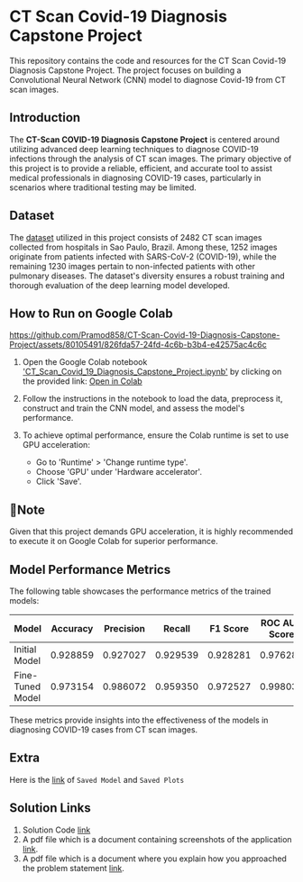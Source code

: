 # CT Scan Covid-19 Diagnosis Capstone Project

This repository contains the code and resources for the CT Scan Covid-19 Diagnosis Capstone Project. The project focuses on building a Convolutional Neural Network (CNN) model to diagnose Covid-19 from CT scan images.

## Introduction

The **CT-Scan COVID-19 Diagnosis Capstone Project** is centered around utilizing advanced deep learning techniques to diagnose COVID-19 infections through the analysis of CT scan images. The primary objective of this project is to provide a reliable, efficient, and accurate tool to assist medical professionals in diagnosing COVID-19 cases, particularly in scenarios where traditional testing may be limited.

## Dataset

The [dataset](Data) utilized in this project consists of 2482 CT scan images collected from hospitals in Sao Paulo, Brazil. Among these, 1252 images originate from patients infected with SARS-CoV-2 (COVID-19), while the remaining 1230 images pertain to non-infected patients with other pulmonary diseases. The dataset's diversity ensures a robust training and thorough evaluation of the deep learning model developed.

## How to Run on Google Colab

https://github.com/Pramod858/CT-Scan-Covid-19-Diagnosis-Capstone-Project/assets/80105491/826fda57-24fd-4c6b-b3b4-e42575ac4c6c

1. Open the Google Colab notebook ['CT_Scan_Covid_19_Diagnosis_Capstone_Project.ipynb'](Notebook/CT_Scan_Covid_19_Diagnosis_Capstone_Project.ipynb) by clicking on the provided link:
   [Open in Colab](https://colab.research.google.com/github/Pramod858/CT-Scan-Covid-19-Diagnosis-Capstone-Project/blob/main/Notebook/CT_Scan_Covid_19_Diagnosis_Capstone_Project.ipynb)

2. Follow the instructions in the notebook to load the data, preprocess it, construct and train the CNN model, and assess the model's performance.

3. To achieve optimal performance, ensure the Colab runtime is set to use GPU acceleration:
   - Go to 'Runtime' > 'Change runtime type'.
   - Choose 'GPU' under 'Hardware accelerator'.
   - Click 'Save'.

## 📖Note

Given that this project demands GPU acceleration, it is highly recommended to execute it on Google Colab for superior performance.

## Model Performance Metrics

The following table showcases the performance metrics of the trained models:

| Model           | Accuracy | Precision | Recall  | F1 Score | ROC AUC Score |
|-----------------|----------|-----------|---------|----------|---------------|
| Initial Model   | 0.928859 | 0.927027  | 0.929539| 0.928281 | 0.976287      |
| Fine-Tuned Model| 0.973154 | 0.986072  | 0.959350| 0.972527 | 0.998032      |

These metrics provide insights into the effectiveness of the models in diagnosing COVID-19 cases from CT scan images.

## Extra 
Here is the [link](https://drive.google.com/drive/folders/1IoqB6hyF-Kf-nDxw55jcfTEpZhF12rkW?usp=sharing) of `Saved Model` and `Saved Plots`

## Solution Links

1. Solution Code [link](Notebook/CT_Scan_Covid_19_Diagnosis_Capstone_Project.ipynb)
2. A pdf file which is a document containing screenshots of the application [link](PDF/Screenshots.pdf).
3. A pdf file which is a document where you explain how you approached the problem statement [link](https://github.com/Pramod858/CT-Scan-Covid-19-Diagnosis-Capstone-Project/blob/main/PDF/CT-%20Scan%20Covid-19%20Diagnosis%20Capstone%20Project.pdf).   

